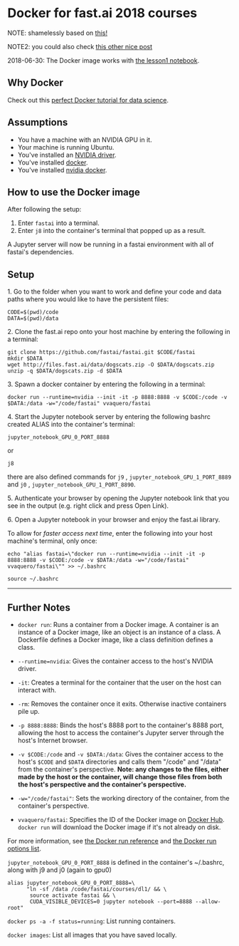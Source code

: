 # Docker for fast.ai 2018 courses

NOTE: shamelessly based on [this!](https://github.com/MattKleinsmith/dockerfiles/tree/master/fastai)

NOTE2: you could also check [this other nice post](https://nji-syd.github.io/2018/03/26/up-and-running-with-fast-ai-and-docker/)

2018-06-30: The Docker image works with [the lesson1 notebook](https://github.com/fastai/fastai/blob/master/courses/dl1/lesson1.ipynb).


## Why Docker

Check out this [perfect Docker tutorial for data science](https://towardsdatascience.com/how-docker-can-help-you-become-a-more-effective-data-scientist-7fc048ef91d5).

## Assumptions

- You have a machine with an NVIDIA GPU in it.
- Your machine is running Ubuntu.
- You've installed an [NVIDIA driver](http://www.nvidia.com/Download/index.aspx).
- You've installed [docker](https://docs.docker.com/engine/installation/linux/docker-ce/ubuntu/).
- You've installed [nvidia docker](https://github.com/NVIDIA/nvidia-docker).

## How to use the Docker image

After following the setup:

1. Enter `fastai` into a terminal.
2. Enter `j8` into the container's terminal that popped up as a result.

A Jupyter server will now be running in a fastai environment with all of fastai's dependencies.

## Setup

1\. Go to the folder when you want to work and define your code and data paths where you would like to have the persistent files:

```
CODE=$(pwd)/code
DATA=$(pwd)/data
```

2\. Clone the fast.ai repo onto your host machine by entering the following in a terminal:

```
git clone https://github.com/fastai/fastai.git $CODE/fastai
mkdir $DATA
wget http://files.fast.ai/data/dogscats.zip -O $DATA/dogscats.zip
unzip -q $DATA/dogscats.zip -d $DATA
```

3\. Spawn a docker container by entering the following in a terminal:

`docker run --runtime=nvidia --init -it -p 8888:8888 -v $CODE:/code -v $DATA:/data -w="/code/fastai" vvaquero/fastai`

4\. Start the Jupyter notebook server by entering the following bashrc created ALIAS into the container's terminal:

`jupyter_notebook_GPU_0_PORT_8888`

or

`j8`

there are also defined commands for `j9` , `jupyter_notebook_GPU_1_PORT_8889`  and `j0` , `jupyter_notebook_GPU_1_PORT_8890`.

5\. Authenticate your browser by opening the Jupyter notebook link that you see in the output (e.g. right click and press Open Link).  

6\. Open a Jupyter notebook in your browser and enjoy the fast.ai library.


To allow for *faster access next time*, enter the following into your host machine's terminal, only once:

`echo "alias fastai=\"docker run --runtime=nvidia --init -it -p 8888:8888 -v $CODE:/code -v $DATA:/data -w="/code/fastai" vvaquero/fastai\"" >> ~/.bashrc`

`source ~/.bashrc`

---



## Further Notes

- `docker run`: Runs a container from a Docker image. A container is an instance of a Docker image, like an object is an instance of a class. A Dockerfile defines a Docker image, like a class definition defines a class.

- `--runtime=nvidia`: Gives the container access to the host's NVIDIA driver.

- `-it`: Creates a terminal for the container that the user on the host can interact with.

- `-rm`: Removes the container once it exits. Otherwise inactive containers pile up.

- `-p 8888:8888`: Binds the host's 8888 port to the container's 8888 port, allowing the host to access the container's Jupyter server through the host's Internet browser.

- `-v $CODE:/code` and `-v $DATA:/data`: Gives the container access to the host's `$CODE` and `$DATA` directories and calls them "/code" and "/data" from the container's perspective. **Note: any changes to the files, either made by the host or the container, will change those files from both the host's perspective and the container's perspective.**

- `-w="/code/fastai"`: Sets the working directory of the container, from the container's perspective.

- `vvaquero/fastai`: Specifies the ID of the Docker image on [Docker Hub](https://hub.docker.com/). `docker run` will download the Docker image if it's not already on disk.

For more information, see [the Docker run reference](https://docs.docker.com/engine/reference/run/) and [the Docker run options list](https://docs.docker.com/engine/reference/commandline/run/).


`jupyter_notebook_GPU_0_PORT_8888` is defined in the container's ~/.bashrc, along with j9 and j0 (again to gpu0)

```
alias jupyter_notebook_GPU_0_PORT_8888=\
      "ln -sf /data /code/fastai/courses/dl1/ && \
       source activate fastai && \
       CUDA_VISIBLE_DEVICES=0 jupyter notebook --port=8888 --allow-root"
```

`docker ps -a -f status=running`: List running containers.  

`docker images`: List all images that you have saved locally.
